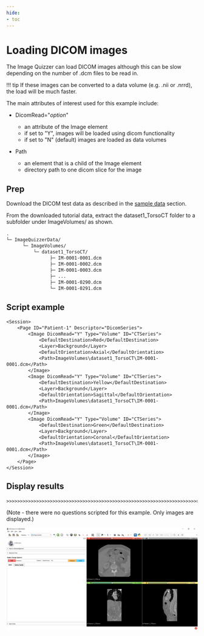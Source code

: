 ```yaml
---
hide:
- toc
---
```

<!-- let javascript handle toc on left sidebar -->
# Loading DICOM images

The Image Quizzer can load DICOM images although this can be slow depending on the number of .dcm files to be read in.

!!! tip
    If these images can be converted to a data volume (e.g. .nii or .nrrd), the load will be much faster.


The main attributes of interest used for this example include:

- DicomRead="*option*"
    - an attribute of the Image element
	- if set to "Y", images will be loaded using dicom functionality
	- if set to "N" (default) images are loaded as data volumes
	
- Path
    - an element that is a child of the Image element
    - directory path to one dicom slice for the image
	


## Prep

Download the DICOM test data as described in the [sample data](sample_data.md#tutorial-data-links) section.



From the downloaded tutorial data, extract the dataset1_TorsoCT folder to a subfolder under ImageVolumes/ as shown.

```
.
└─ ImageQuizzerData/
      └─ ImageVolumes/
          └─ dataset1_TorsoCT/
                ├─ IM-0001-0001.dcm
                ├─ IM-0001-0002.dcm
                ├─ IM-0001-0003.dcm
				├─ ...
                ├─ IM-0001-0290.dcm
                └─ IM-0001-0291.dcm
```

## Script example

```
<Session>
	<Page ID="Patient-1" Descriptor="DicomSeries">
		<Image DicomRead="Y" Type="Volume" ID="CTSeries">
			<DefaultDestination>Red</DefaultDestination>
			<Layer>Background</Layer>
			<DefaultOrientation>Axial</DefaultOrientation>
			<Path>ImageVolumes\dataset1_TorsoCT\IM-0001-0001.dcm</Path>
		</Image>
		<Image DicomRead="Y" Type="Volume" ID="CTSeries">
			<DefaultDestination>Yellow</DefaultDestination>
			<Layer>Background</Layer>
			<DefaultOrientation>Sagittal</DefaultOrientation>
			<Path>ImageVolumes\dataset1_TorsoCT\IM-0001-0001.dcm</Path>
		</Image>
		<Image DicomRead="Y" Type="Volume" ID="CTSeries">
			<DefaultDestination>Green</DefaultDestination>
			<Layer>Background</Layer>
			<DefaultOrientation>Coronal</DefaultOrientation>
			<Path>ImageVolumes\dataset1_TorsoCT\IM-0001-0001.dcm</Path>
		</Image>
	</Page>
</Session>
```

## Display results

```
>>>>>>>>>>>>>>>>>>>>>>>>>>>>>>>>>>>>>>>>>>>>>>>>>>>>>>>>>>>>>>>>>>>>>>>
```
(Note - there were no questions scripted for this example. Only images are displayed.)

![Loading dicom data](assets/Example_DicomLoad.png)
